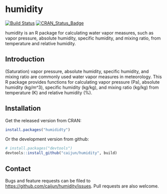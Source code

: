 # humidity

[![Build Status](https://travis-ci.org/caijun/humidity.svg?branch=master)](https://travis-ci.org/caijun/humidity)
[![CRAN_Status_Badge](http://www.r-pkg.org/badges/version/humidity)](http://cran.r-project.org/package=humidity)

humidity is an R package for calculating water vapor measures, such as vapor pressure, absolute humidity, specific humidity, and mixing ratio, from temperature and relative humidity.

## Introduction

(Saturation) vapor pressure, absolute humidity, specific humidity, and mixing ratio are commonly used water vapor measures in meteorology. This R package provides functions for calculating vapor pressure (Pa), absolute humidity (kg/m^3), specific humidity (kg/kg), and mixing ratio (kg/kg) from temperature (K) and relative humidity (%).

## Installation

Get the released version from CRAN:

```r
install.packages("humididty")
```

Or the development version from github:

```r
# install.packages("devtools")
devtools::install_github("caijun/humidity", build)
```

## Contact

Bugs and feature requests can be filed to
<https://github.com/caijun/humidity/issues>. Pull requests are also welcome.
